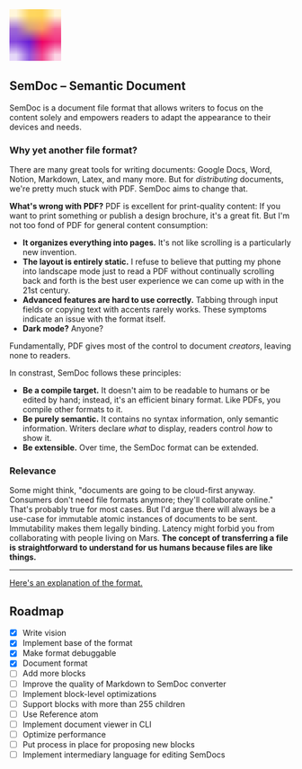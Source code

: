 <img src="semdoc.svg" width="92px" />

## SemDoc – Semantic Document

SemDoc is a document file format that allows writers to focus on the content solely and empowers readers to adapt the appearance to their devices and needs.

### Why yet another file format?

There are many great tools for writing documents: Google Docs, Word, Notion, Markdown, Latex, and many more.
But for *distributing* documents, we're pretty much stuck with PDF.
SemDoc aims to change that.

**What's wrong with PDF?**
PDF is excellent for print-quality content:
If you want to print something or publish a design brochure, it's a great fit.
But I'm not too fond of PDF for general content consumption:

* **It organizes everything into pages.**
  It's not like scrolling is a particularly new invention.
* **The layout is entirely static.**
  I refuse to believe that putting my phone into landscape mode just to read a PDF without continually scrolling back and forth is the best user experience we can come up with in the 21st century.
* **Advanced features are hard to use correctly.**
  Tabbing through input fields or copying text with accents rarely works.
  These symptoms indicate an issue with the format itself.
* **Dark mode?** Anyone?

Fundamentally, PDF gives most of the control to document *creators*, leaving none to readers.

In constrast, SemDoc follows these principles:

* **Be a compile target.**
  It doesn't aim to be readable to humans or be edited by hand; instead, it's an efficient binary format.
  Like PDFs, you compile other formats to it.
* **Be purely semantic.**
  It contains no syntax information, only semantic information.
  Writers declare *what* to display, readers control *how* to show it.
* **Be extensible.**
  Over time, the SemDoc format can be extended.

<!--
I can almost hear people asking:
But what about just a tiny bit of syntax? I'm only asking for …

* **customizing the color scheme?**
  What if I told you some operating systems (for example, Windows) let the user choose a custom accent color?
  What about light and dark mode?
  What about blue mode? Red mode?
  What about AR glasses, where the world is the background?

* **overriding the default fonts?**
  Explain that to people with dyslexia, who use unique fonts that give each letter a recognizable characteristic.
  Debate with people who practiced speed reading with one particular font.
  And I can almost see the hacked-together "music fonts" and "math fonts" popping up for allowing you to distribute other content.
  Why bloat the document with font definitions and complicate everything?

* **make text bold?**
  You may mark content as *important*, but "bold" is such an arbitrary property.
  What about smart speakers reading the text out loud? Should they speak boldly?
  Why not give developers of AR glasses the freedom to mark important text by lifting it slightly to the front?
  Why artificially limit yourself to a concept that only makes sense on 2D screens?

Also, note that these little customization options all add up.
Over time, peer-pressure might build up that forces every writer to think of a fancy color scheme (of course, for light and dark mode), provide a font, etc.  
That's not what writers should have to concern themselves with.
If you do want more control, you're welcome to build a website.

Not defining the appearance also makes the format future-proof – it adapts to current devices just as well as AR glasses.
And a long-lived format is a win for everyone using it.
-->

### Relevance

Some might think, "documents are going to be cloud-first anyway. Consumers don't need file formats anymore; they'll collaborate online."
That's probably true for most cases.
But I'd argue there will always be a use-case for immutable atomic instances of documents to be sent.
Immutability makes them legally binding.
Latency might forbid you from collaborating with people living on Mars.
**The concept of transferring a file is straightforward to understand for us humans because files are like things.**

---

[Here's an explanation of the format.](format.md)

## Roadmap

- [x] Write vision
- [x] Implement base of the format
- [x] Make format debuggable
- [x] Document format
- [ ] Add more blocks
- [ ] Improve the quality of Markdown to SemDoc converter
- [ ] Implement block-level optimizations
- [ ] Support blocks with more than 255 children
- [ ] Use Reference atom
- [ ] Implement document viewer in CLI
- [ ] Optimize performance
- [ ] Put process in place for proposing new blocks
- [ ] Implement intermediary language for editing SemDocs
